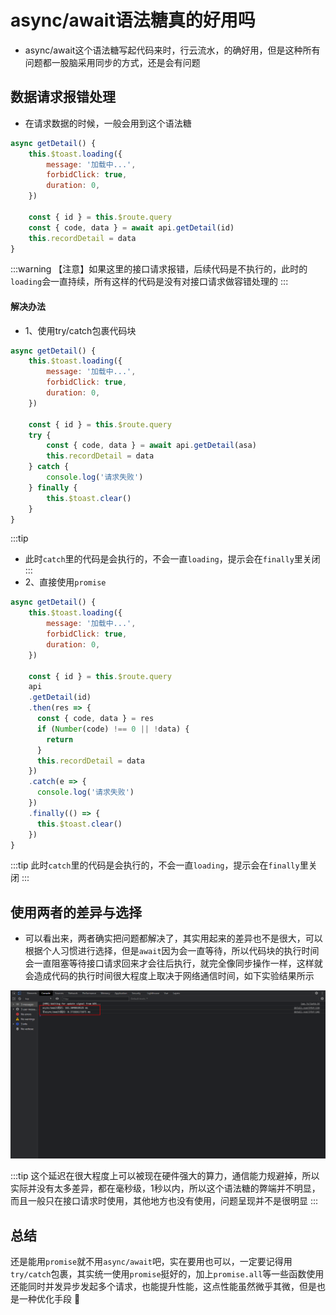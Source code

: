# async/await语法糖真的好用吗

- async/await这个语法糖写起代码来时，行云流水，的确好用，但是这种所有问题都一股脑采用同步的方式，还是会有问题

## 数据请求报错处理
- 在请求数据的时候，一般会用到这个语法糖
```js
async getDetail() {
    this.$toast.loading({
        message: '加载中...',
        forbidClick: true,
        duration: 0,
    })

    const { id } = this.$route.query
    const { code, data } = await api.getDetail(id)
    this.recordDetail = data
}
```
:::warning
【注意】如果这里的接口请求报错，后续代码是不执行的，此时的`loading`会一直持续，所有这样的代码是没有对接口请求做容错处理的
:::
#### 解决办法
- 1、使用try/catch包裹代码块
```js
async getDetail() {
    this.$toast.loading({
        message: '加载中...',
        forbidClick: true,
        duration: 0,
    })

    const { id } = this.$route.query
    try {
        const { code, data } = await api.getDetail(asa)
        this.recordDetail = data
    } catch {
        console.log('请求失败')
    } finally {
        this.$toast.clear()
    }
}
```
:::tip
- 此时`catch`里的代码是会执行的，不会一直`loading`，提示会在`finally`里关闭
:::
- 2、直接使用`promise`
```js
async getDetail() {
    this.$toast.loading({
        message: '加载中...',
        forbidClick: true,
        duration: 0,
    })

    const { id } = this.$route.query
    api
    .getDetail(id)
    .then(res => {
      const { code, data } = res
      if (Number(code) !== 0 || !data) {
        return
      }
      this.recordDetail = data
    })
    .catch(e => {
      console.log('请求失败')
    })
    .finally(() => {
      this.$toast.clear()
    })
}
```
:::tip
此时`catch`里的代码是会执行的，不会一直`loading`，提示会在`finally`里关闭
:::
## 使用两者的差异与选择
- 可以看出来，两者确实把问题都解决了，其实用起来的差异也不是很大，可以根据个人习惯进行选择，但是`await`因为会一直等待，所以代码块的执行时间会一直阻塞等待接口请求回来才会往后执行，就完全像同步操作一样，这样就会造成代码的执行时间很大程度上取决于网络通信时间，如下实验结果所示

![image-20220217145052738](../../public/async&await/image1.png)

:::tip
这个延迟在很大程度上可以被现在硬件强大的算力，通信能力规避掉，所以实际并没有太多差异，都在毫秒级，1秒以内，所以这个语法糖的弊端并不明显，而且一般只在接口请求时使用，其他地方也没有使用，问题呈现并不是很明显
:::
## 总结
还是能用`promise`就不用`async/await`吧，实在要用也可以，一定要记得用`try/catch`包裹，其实统一使用`promise`挺好的，加上`promise.all`等一些函数使用还能同时并发异步发起多个请求，也能提升性能，这点性能虽然微乎其微，但是也是一种优化手段 :100: